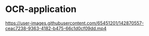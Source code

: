 # OCR-application



https://user-images.githubusercontent.com/65451201/142870557-ceac7238-9363-4182-b475-66c1d0cf09dd.mp4
